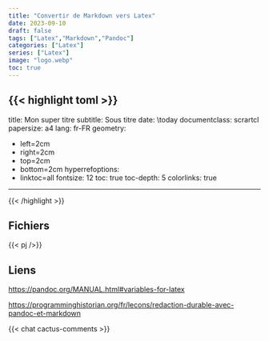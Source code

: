 ```yaml
---
title: "Convertir de Markdown vers Latex"
date: 2023-09-10
draft: false
tags: ["Latex","Markdown","Pandoc"]
categories: ["Latex"]
series: ["Latex"]
image: "logo.webp"
toc: true
---
```

{{< highlight toml >}}
---
title: Mon super titre
subtitle: Sous titre
date: \today 
documentclass: scrartcl
papersize: a4
lang: fr-FR
geometry:
- left=2cm
- right=2cm
- top=2cm
- bottom=2cm
hyperrefoptions:
- linktoc=all
fontsize: 12
toc: true
toc-depth: 5
colorlinks: true
---
{{< /highlight >}}


## Fichiers
{{< pj />}}

## Liens
https://pandoc.org/MANUAL.html#variables-for-latex

https://programminghistorian.org/fr/lecons/redaction-durable-avec-pandoc-et-markdown

{{< chat cactus-comments >}}

